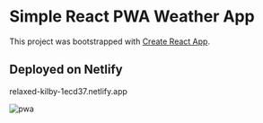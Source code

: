 # Simple React PWA Weather App
This project was bootstrapped with [Create React App](https://github.com/facebook/create-react-app).

## Deployed on Netlify

relaxed-kilby-1ecd37.netlify.app

![pwa](https://user-images.githubusercontent.com/55051250/101241253-369d0380-3716-11eb-96a9-c803fc245f20.JPG)


